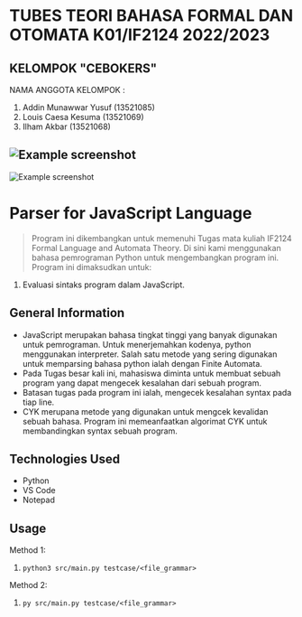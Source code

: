# TUBES TEORI BAHASA FORMAL DAN OTOMATA K01/IF2124 2022/2023
## KELOMPOK "CEBOKERS"
NAMA ANGGOTA KELOMPOK :
1. Addin Munawwar Yusuf (13521085)
2. Louis Caesa Kesuma (13521069)
3. Ilham Akbar (13521068)

![Example screenshot](https://upload.wikimedia.org/wikipedia/commons/f/f8/Python_logo_and_wordmark.svg)
------------------------------------------------------------------------------------------------
![Example screenshot](https://oracle-devrel.github.io/devo-image-repository/seo-thumbnails/JavaScript---Thumbnail-1200-x-630.jpg)

# Parser for JavaScript Language
> Program ini dikembangkan untuk memenuhi Tugas mata kuliah IF2124 Formal Language and Automata Theory. Di sini kami menggunakan bahasa pemrograman Python untuk mengembangkan program ini. Program ini dimaksudkan untuk:
1. Evaluasi sintaks program dalam JavaScript.

## General Information
- JavaScript merupakan bahasa tingkat tinggi yang banyak digunakan untuk pemrograman. Untuk menerjemahkan kodenya, python menggunakan interpreter. Salah satu metode yang sering digunakan untuk memparsing bahasa python ialah dengan Finite Automata.
- Pada Tugas besar kali ini, mahasiswa diminta untuk membuat sebuah program yang dapat mengecek kesalahan dari sebuah program.
- Batasan tugas pada program ini ialah, mengecek kesalahan syntax pada tiap line.
- CYK merupana metode yang digunakan untuk mengcek kevalidan sebuah bahasa. Program ini memeanfaatkan algorimat CYK untuk membandingkan syntax sebuah program.


## Technologies Used
- Python
- VS Code
- Notepad

## Usage
Method 1:
  1. `python3 src/main.py testcase/<file_grammar>` 

  
Method 2:
  1. `py src/main.py testcase/<file_grammar>`
  
